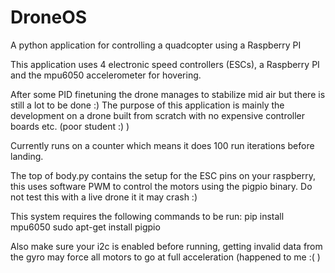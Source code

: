 # DroneOS
A python application for controlling a quadcopter using a Raspberry PI

This application uses 4 electronic speed controllers (ESCs), a Raspberry PI and the mpu6050 accelerometer for hovering.

After some PID finetuning the drone manages to stabilize mid air but there is still a lot to be done :)
The purpose of this application is mainly the development on a drone built from scratch with no expensive controller boards etc. (poor student :) )

Currently runs on a counter which means it does 100 run iterations before landing.

The top of body.py contains the setup for the ESC pins on your raspberry, this uses software PWM to control the motors using the pigpio binary.
Do not test this with a live drone it it may crash :)

This system requires the following commands to be run:
pip install mpu6050
sudo apt-get install pigpio

Also make sure your i2c is enabled before running, getting invalid data from the gyro may force all motors to go at full acceleration (happened to me :( )
